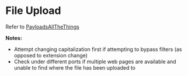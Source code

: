 # File Upload

Refer to [PayloadsAllTheThings](https://github.com/swisskyrepo/PayloadsAllTheThings/tree/master/Upload%20Insecure%20Files)

**Notes:**

- Attempt changing capitalization first if attempting to bypass filters (as opposed to extension change)
- Check under different ports if multiple web pages are available and unable to find where the file has been uploaded to
